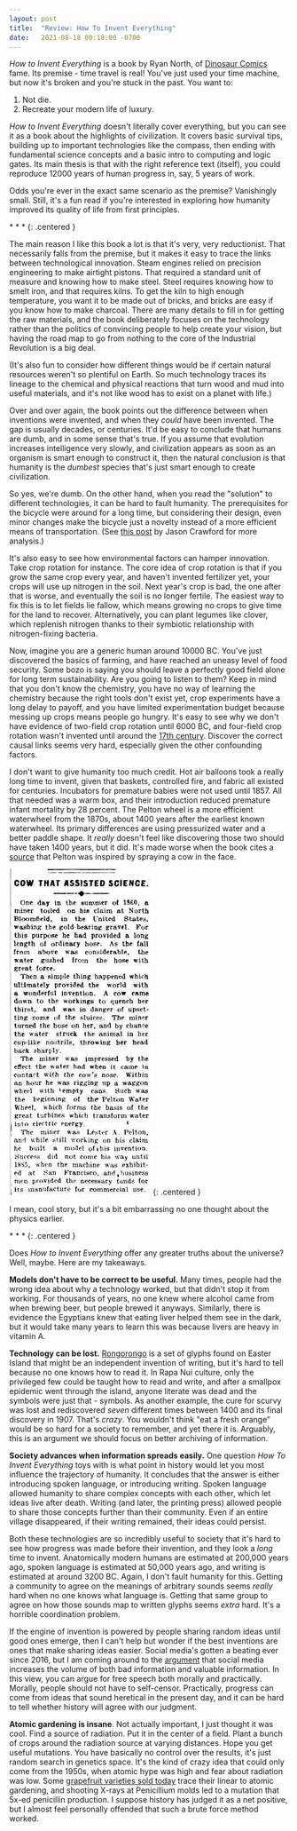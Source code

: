 ```yaml
---
layout: post
title:  "Review: How To Invent Everything"
date:   2021-08-18 00:18:00 -0700
---
```


*How to Invent Everything* is a book by Ryan North, of [Dinosaur Comics](qwantz.com/) fame. Its
premise - time travel is real! You've just used your time machine,
but now it's broken and you're stuck in the past. You want to:

1. Not die.
2. Recreate your modern life of luxury.

*How to Invent Everything* doesn't literally cover everything, but you can see it as a book about
the highlights of civilization. It covers basic survival tips, building up to important technologies
like the compass, then ending with fundamental science concepts and a basic intro to
computing and logic gates. Its main thesis is that with the right reference text (itself),
you could reproduce 12000 years of human progress in, say, 5 years of work.

Odds you're ever in the exact same scenario as the premise? Vanishingly small. Still, it's
a fun read if you're interested in exploring how humanity improved its quality of life from first
principles.

\* \* \*
{: .centered }

The main reason I like this book a lot is that it's very, very reductionist. That necessarily falls from
the premise, but it makes it easy to trace the links between technological innovation. Steam engines
relied on precision engineering to make airtight pistons. That required a standard unit of measure and
knowing how to make steel.
Steel requires knowing how to smelt iron, and that requires kilns. To get the kiln to high enough temperature,
you want it to be made out of bricks, and bricks are easy if you know how to make charcoal.
There are many details to fill in for getting the raw materials, and the book deliberately focuses on the
technology rather than the politics of convincing people to help create your vision,
but having the road map to go from nothing to the core of the Industrial Revolution is a big deal.

(It's also fun to consider how different things would be if certain natural resources weren't so plentiful on
Earth. So much technology traces its lineage to the chemical and physical reactions that turn wood and
mud into useful materials, and it's not like wood has to exist on a planet with life.)

Over and over again, the book points out the difference between
when inventions were invented, and when they *could* have been invented. The gap is usually decades,
or centuries.
It'd be easy to conclude that humans are dumb, and in some sense that's true.
If you assume that evolution increases intelligence very slowly, and civilization appears as soon as an
organism is smart enough to construct it,
then the natural conclusion is that humanity is the *dumbest* species that's just smart enough to create civilization.

So yes, we're dumb.
On the other hand, when you read the "solution" to different technologies, it can be hard to fault
humanity. The prerequisites for the bicycle were around for a long time, but considering their design,
even minor changes make the bicycle just a novelty instead of a more efficient means of
transportation. (See [this post](https://rootsofprogress.org/why-did-we-wait-so-long-for-the-bicycle) by
Jason Crawford for more analysis.)

It's also easy to see how environmental factors can hamper innovation.
Take crop rotation for instance. The core idea of crop rotation is that if you grow the same crop every
year, and haven't invented fertilizer yet, your crops
will use up nitrogen in the soil. Next year's crop is bad, the one after that is worse, and eventually the soil is no
longer fertile. The easiest way to fix this is to let fields lie fallow, which means growing no crops to
give time for the land to recover.
Alternatively, you can plant legumes like clover, which replenish nitrogen
thanks to their symbiotic relationship with nitrogen-fixing bacteria.

Now, imagine you are a generic human around 10000 BC. You've just discovered the basics of farming, and
have reached an uneasy level of food security. Some bozo is saying you should leave a perfectly good field alone
for long term sustainability. Are you going to listen to them?
Keep in mind that you don't know the chemistry, you have no way of learning the chemistry because the right
tools don't exist yet, crop experiments have a long delay to payoff, and you have limited experimentation budget
because messing up crops means people go hungry.
It's easy to see why we don't have evidence of two-field crop rotation until 6000 BC,
and four-field crop rotation wasn't invented until around the [17th century](https://en.wikipedia.org/wiki/British_Agricultural_Revolution).
Discover the correct causal links seems very hard, especially given the other confounding factors.

I don't want to give humanity too much credit. Hot air balloons took a really
long time to invent, given that baskets, controlled fire, and fabric all existed for centuries. Incubators
for premature babies were not used until 1857. All that needed was a warm box, and their introduction
reduced premature infant mortality by 28 percent. The Pelton wheel is a more efficient waterwheel from the 1870s, about 1400 years after the earliest known waterwheel. Its primary differences
are using pressurized water and a better paddle shape.
It *really* doesn't feel like discovering those two should have taken 1400 years, but it did.
It's made worse when the book cites a [source](https://trove.nla.gov.au/newspaper/article/200979544)
that Pelton was inspired by spraying a cow in the face.

![Newpaper articl about Pelton](/public/invent-everything/pelton.png)
{: .centered }

I mean, cool story, but it's a bit embarrassing no one thought about the physics earlier.

\* \* \*
{: .centered }

Does *How to Invent Everything* offer any greater truths about the universe? Well, maybe. Here are my takeaways.

**Models don't have to be correct to be useful.** Many times, people had the wrong idea about why
a technology worked, but that didn't stop it from working. For thousands of years, no one knew where alcohol
came from when brewing beer, but people brewed it anyways. Similarly, there is evidence the Egyptians knew that
eating liver helped them see in the dark, but it would take many years to learn this was because livers are
heavy in vitamin A.

**Technology can be lost.** [Rongorongo](https://en.wikipedia.org/wiki/Rongorongo) is a set of glyphs
found on Easter Island that might be an independent invention of writing, but it's hard to tell because no one knows how to read it.
In Rapa Nui culture, only the privileged few could be taught how to read and write, and after
a smallpox epidemic went through the island, anyone literate was dead and the symbols were just that - symbols.
As another example, the cure for scurvy was lost and rediscovered *seven* different times between 1400 and its final
discovery in 1907. That's *crazy*. You wouldn't think "eat a fresh orange" would be so hard for a society to
remember, and yet there it is. Arguably, this is an argument we should focus on better archiving of
information.

**Society advances when information spreads easily.** One question *How To Invent Everything* toys with is
what point in history would let you most influence the trajectory of humanity.
It concludes that the answer is either introducing spoken language, or introducing writing. Spoken language
allowed humanity to share complex concepts with each other, which let ideas live after death. Writing (and later,
the printing press) allowed people to share those concepts further than their community. Even if an entire
village disappeared, if their writing remained, their ideas could persist.

Both these technologies are so incredibly useful to society that it's hard to see how progress was made before their invention, and they look a *long* time to invent. Anatomically modern humans are estimated at 200,000 years ago,
spoken language is estimated at 50,000 years ago, and writing is estimated at around 3200 BC.
Again, I don't fault humanity for this. Getting a community to agree on the meanings of arbitrary sounds seems *really*
hard when no one knows what language is. Getting that same group to agree on how those sounds map to written glyphs seems *extra* hard. It's a horrible coordination problem.

If the engine of invention is powered by people sharing random ideas until good ones emerge, then
I can't help but wonder if the best inventions are ones that make sharing ideas easier. Social media's gotten a beating
ever since 2016, but I am coming around to the [argument](https://stratechery.com/2020/zero-trust-information/) that social media
increases the volume of both bad information and valuable information. In this view, you can argue for free speech
both morally and practically. Morally, people should not have to self-censor. Practically, progress can come from ideas that sound heretical in the present day, and it can be hard to tell whether history will agree with our judgment.

**Atomic gardening is insane**. Not actually important, I just thought it was cool. Find a source of radiation. Put it in the center of a field. Plant a bunch of crops around the radiation source at varying distances. Hope you get useful mutations. You have basically no control over the results, it's just random search in genetics space. It's the kind of crazy idea that could only come from the 1950s, when atomic hype was high and fear about radiation was low. Some [grapefruit varieties sold today](https://en.wikipedia.org/wiki/Grapefruit#Ruby_Red) trace their linear to atomic gardening, and shooting X-rays at
Penicillium molds led to a mutation that 5x-ed penicillin production. I suppose history has judged it as a net positive, but I almost feel personally offended that such a brute force method worked.

